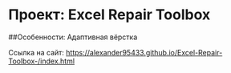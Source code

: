 # Проект: Excel Repair Toolbox
##Особенности:
Адаптивная вёрстка

Ссылка на сайт: https://alexander95433.github.io/Excel-Repair-Toolbox-/index.html
